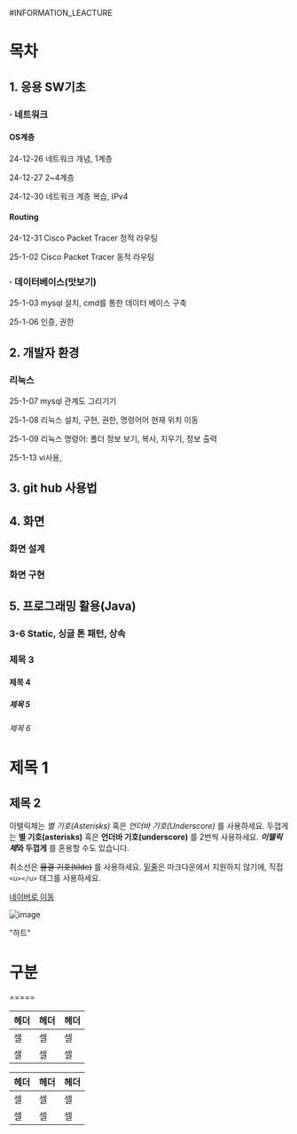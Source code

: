 #INFORMATION_LEACTURE


# 목차
## 1. 응용 SW기초
### · 네트워크
#### OS계층
24-12-26 네트워크 개념, 1계층   <p>
24-12-27 2~4계층<p>
24-12-30 네트워크 계층 복습, IPv4
#### Routing
24-12-31 Cisco Packet Tracer 정적 라우팅 <p>
25-1-02 Cisco Packet Tracer 동적 라우팅<p>
### · 데이터베이스(맛보기)
25-1-03 mysql 설치, cmd를 통한 데이터 베이스 구축<p>
25-1-06 인증, 권한

## 2. 개발자 환경
### 리눅스
25-1-07 mysql 관계도 그리기기<p>
25-1-08 리눅스 설치, 구현, 권한, 명령어어 현재 위치 이동<p>
25-1-09 리눅스 명령어: 폴더 정보 보기, 복사, 지우기, 정보 출력<p>
25-1-13 vi사용, <p>

## 3. git hub 사용법

## 4. 화면
### 화면 설계
### 화면 구현

## 5. 프로그래밍 활용(Java)
### 3-6 Static, 싱글 톤 패턴, 상속


### 제목 3
#### 제목 4
##### 제목 5
###### 제목 6


제목 1
======

제목 2
------


이텔릭체는 *별 기호(Asterisks)* 혹은 _언더바 기호(Underscore)_ 를 사용하세요.
두껍게는 **별 기호(asterisks)** 혹은 __언더바 기호(underscore)__ 를 2번씩 사용하세요.
__*이텔릭체*와 두껍게__ 를 혼용할 수도 있습니다.

취소선은 ~~물결 기호(tilde)~~ 를 사용하세요.
<u>밑줄</u>은 마크다운에서 지원하지 않기에, 직접 `<u></u>` 태그를 사용하세요.



[네이버로 이동](https://www.naver.com/)


![image](https://github.com/user-attachments/assets/4d865990-4cae-46cf-b376-771f086dbe0b)

"하트"


# 구분
=====

| 헤더 | 헤더 | 헤더 |
|---|---|---|
| 셀 | 셀 | 셀 |
| 셀 | 셀 | 셀 |

헤더 | 헤더 | 헤더
---|---|---
셀 | 셀 | 셀
셀 | 셀 | 셀
